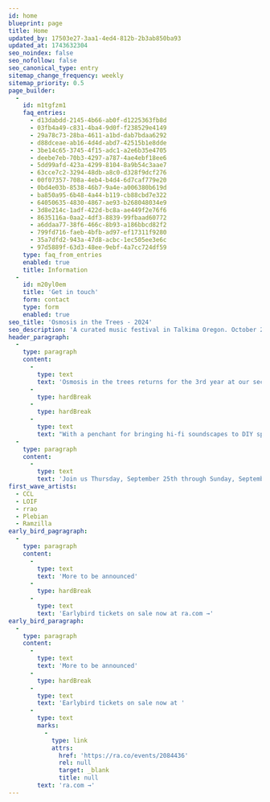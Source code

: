 ```yaml
---
id: home
blueprint: page
title: Home
updated_by: 17503e27-3aa1-4ed4-812b-2b3ab850ba93
updated_at: 1743632304
seo_noindex: false
seo_nofollow: false
seo_canonical_type: entry
sitemap_change_frequency: weekly
sitemap_priority: 0.5
page_builder:
  -
    id: m1tgfzm1
    faq_entries:
      - d13dabdd-2145-4b66-ab0f-d1225363fb8d
      - 03fb4a49-c831-4ba4-9d0f-f238529e4149
      - 29a78c73-28ba-4611-a1bd-dab7bdaa6292
      - d88dceae-ab16-4d4d-abd7-42515b1e8dde
      - 3be14c65-3745-4f15-adc1-a2e6b35e4705
      - deebe7eb-70b3-4297-a787-4ae4ebf18ee6
      - 5dd99afd-423a-4299-8104-8a9b54c3aae7
      - 63cce7c2-3294-48db-a8c0-d328f9dcf276
      - 00f07357-708a-4eb4-b4d4-6d7caf779e20
      - 0bd4e03b-8538-46b7-9a4e-a006380b619d
      - ba850a95-6b48-4a44-b119-cb88cbd7e322
      - 64050635-4830-4867-ae93-b268048034e9
      - 3d8e214c-1adf-422d-bc8a-ae449f2e76f6
      - 8635116a-0aa2-4df3-8839-99fbaad60772
      - a6ddaa77-38f6-466c-8b93-a186bbcd82f2
      - 799fd716-faeb-4bfb-ad97-ef17311f9280
      - 35a7dfd2-943a-47d8-acbc-1ec505ee3e6c
      - 97d5889f-63d3-48ee-9ebf-4a7cc724df59
    type: faq_from_entries
    enabled: true
    title: Information
  -
    id: m20yl0em
    title: 'Get in touch'
    form: contact
    type: form
    enabled: true
seo_title: 'Osmosis in the Trees - 2024'
seo_description: 'A curated music festival in Talkima Oregon. October 24-27.'
header_paragraph:
  -
    type: paragraph
    content:
      -
        type: text
        text: 'Osmosis in the trees returns for the 3rd year at our second home amidst the tranquil beauty of the trees.'
      -
        type: hardBreak
      -
        type: hardBreak
      -
        type: text
        text: "With a penchant for bringing hi-fi soundscapes to DIY spaces, the Osmosis team has been hard at work curating a weekend of audio/visual immersion.\L\L"
  -
    type: paragraph
    content:
      -
        type: text
        text: 'Join us Thursday, September 25th through Sunday, September 28th for three nights of music and magic.'
first_wave_artists:
  - CCL
  - LOIF
  - rrao
  - Plebian
  - Ramzilla
early_bird_pagragraph:
  -
    type: paragraph
    content:
      -
        type: text
        text: 'More to be announced'
      -
        type: hardBreak
      -
        type: text
        text: 'Earlybird tickets on sale now at ra.com →'
early_bird_paragraph:
  -
    type: paragraph
    content:
      -
        type: text
        text: 'More to be announced'
      -
        type: hardBreak
      -
        type: text
        text: 'Earlybird tickets on sale now at '
      -
        type: text
        marks:
          -
            type: link
            attrs:
              href: 'https://ra.co/events/2084436'
              rel: null
              target: _blank
              title: null
        text: 'ra.com →'
---
```

